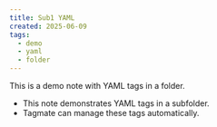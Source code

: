 ```yaml
---
title: Sub1 YAML
created: 2025-06-09
tags:
  - demo
  - yaml
  - folder
---
```

This is a demo note with YAML tags in a folder.

- This note demonstrates YAML tags in a subfolder.
- Tagmate can manage these tags automatically.
